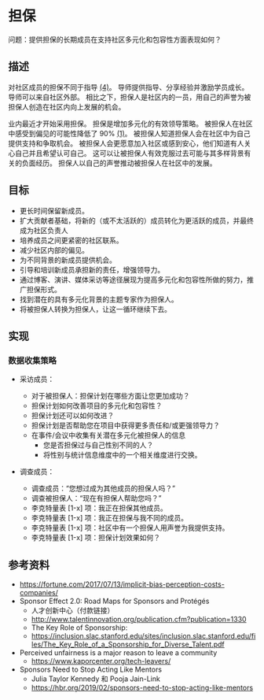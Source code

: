 # 担保

问题：提供担保的长期成员在支持社区多元化和包容性方面表现如何？

## 描述

对社区成员的担保不同于指导 [(4)](https://hbr.org/2019/02/sponsors-need-to-stop-acting-like-mentors)。 导师提供指导、分享经验并激励学员成长。 导师可以来自社区外部。 相比之下，担保人是社区内的一员，用自己的声誉为被担保人创造在社区内向上发展的机会。

业内最近才开始采用担保。 担保是增加多元化的有效领导策略。 被担保人在社区中感受到偏见的可能性降低了 90% [(1)](https://fortune.com/2017/07/13/implicit-bias-perception-costs-companies/)。 被担保人知道担保人会在社区中为自己提供支持和争取机会。 被担保人会更愿意加入社区或感到安心，他们知道有人关心自己并且希望认可自己。 这可以让被担保人有效克服过去可能与其多样背景有关的负面经历。 担保人以自己的声誉推动被担保人在社区中的发展。

## 目标

- 更长时间保留新成员。
- 扩大贡献者基础，将新的（或不太活跃的）成员转化为更活跃的成员，并最终成为社区负责人
- 培养成员之间更紧密的社区联系。
- 减少社区内部的偏见。
- 为不同背景的新成员提供机会。
- 引导和培训新成员承担新的责任，增强领导力。
- 通过博客、演讲、媒体采访等途径展现为提高多元化和包容性所做的努力，推广担保形式。
- 找到潜在的具有多元化背景的主题专家作为担保人。
- 将被担保人转换为担保人，让这一循环继续下去。

## 实现

### 数据收集策略

- 采访成员：

  - 对于被担保人：担保计划在哪些方面让您更加成功？
  - 担保计划如何改善项目的多元化和包容性？
  - 担保计划还可以如何改进？
  - 担保计划是否帮助您在项目中获得更多责任和/或更强领导力？
  - 在事件/会议中收集有关潜在多元化被担保人的信息
    - 您是否担保过与自己性别不同的人？
    - 将性别与统计信息维度中的一个相关维度进行交换。

- 调查成员：

  - 调查成员：“您想过成为其他成员的担保人吗？”
  - 调查被担保人：“现在有担保人帮助您吗？”
  - 李克特量表 [1-x] 项：我正在担保其他成员。
  - 李克特量表 [1-x] 项：我正在担保与我不同的成员。
  - 李克特量表 [1-x] 项：社区中有一个担保人用声誉为我提供支持。
  - 李克特量表 [1-x] 项：担保计划效果如何？

## 参考资料

- https://fortune.com/2017/07/13/implicit-bias-perception-costs-companies/
- Sponsor Effect 2.0: Road Maps for Sponsors and Protégés
   - 人才创新中心（付款链接）
    - http://www.talentinnovation.org/publication.cfm?publication=1330
   - The Key Role of Sponsorship:
    - https://inclusion.slac.stanford.edu/sites/inclusion.slac.stanford.edu/files/The_Key_Role_of_a_Sponsorship_for_Diverse_Talent.pdf
- Perceived unfairness is a major reason to leave a community
   - https://www.kaporcenter.org/tech-leavers/
- Sponsors Need to Stop Acting Like Mentors
   - Julia Taylor Kennedy 和 Pooja Jain-Link
   - https://hbr.org/2019/02/sponsors-need-to-stop-acting-like-mentors
